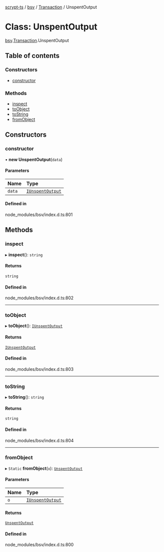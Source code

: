 [scrypt-ts](../README.md) / [bsv](../modules/bsv.md) / [Transaction](../modules/bsv.Transaction.md) / UnspentOutput

# Class: UnspentOutput

[bsv](../modules/bsv.md).[Transaction](../modules/bsv.Transaction.md).UnspentOutput

## Table of contents

### Constructors

- [constructor](bsv.Transaction.UnspentOutput.md#constructor)

### Methods

- [inspect](bsv.Transaction.UnspentOutput.md#inspect)
- [toObject](bsv.Transaction.UnspentOutput.md#toobject)
- [toString](bsv.Transaction.UnspentOutput.md#tostring)
- [fromObject](bsv.Transaction.UnspentOutput.md#fromobject)

## Constructors

### constructor

• **new UnspentOutput**(`data`)

#### Parameters

| Name | Type |
| :------ | :------ |
| `data` | [`IUnspentOutput`](../interfaces/bsv.Transaction.IUnspentOutput.md) |

#### Defined in

node_modules/bsv/index.d.ts:801

## Methods

### inspect

▸ **inspect**(): `string`

#### Returns

`string`

#### Defined in

node_modules/bsv/index.d.ts:802

___

### toObject

▸ **toObject**(): [`IUnspentOutput`](../interfaces/bsv.Transaction.IUnspentOutput.md)

#### Returns

[`IUnspentOutput`](../interfaces/bsv.Transaction.IUnspentOutput.md)

#### Defined in

node_modules/bsv/index.d.ts:803

___

### toString

▸ **toString**(): `string`

#### Returns

`string`

#### Defined in

node_modules/bsv/index.d.ts:804

___

### fromObject

▸ `Static` **fromObject**(`o`): [`UnspentOutput`](bsv.Transaction.UnspentOutput.md)

#### Parameters

| Name | Type |
| :------ | :------ |
| `o` | [`IUnspentOutput`](../interfaces/bsv.Transaction.IUnspentOutput.md) |

#### Returns

[`UnspentOutput`](bsv.Transaction.UnspentOutput.md)

#### Defined in

node_modules/bsv/index.d.ts:800
